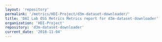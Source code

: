 ```yaml
---
layout: 'repository'
permalink: '/metrics/HDI-Project/d3m-dataset-downloader/'
title: 'DAI Lab OSS Metrics Metrics report for d3m-dataset-downloader'
organization: 'HDI-Project'
repository: 'd3m-dataset-downloader'
current_date: '2018-11-04'
---
```

